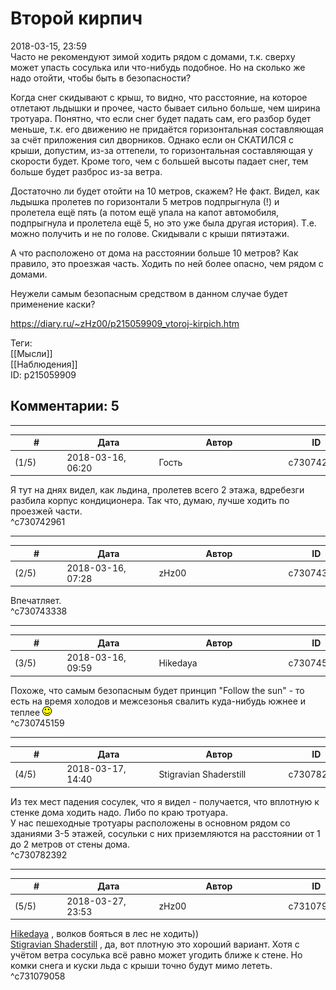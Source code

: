 Второй кирпич
=============

  
2018-03-15, 23:59  
 Часто не рекомендуют зимой ходить рядом с домами, т.к. сверху может упасть сосулька или что-нибудь подобное. Но на сколько же надо отойти, чтобы быть в безопасности?   
   
 Когда снег скидывают с крыш, то видно, что расстояние, на которое отлетают льдышки и прочее, часто бывает сильно больше, чем ширина тротуара. Понятно, что если снег будет падать сам, его разбор будет меньше, т.к. его движению не придаётся горизонтальная составляющая за счёт приложения сил дворников. Однако если он СКАТИЛСЯ с крыши, допустим, из-за оттепели, то горизонтальная составляющая у скорости будет. Кроме того, чем с большей высоты падает снег, тем больше будет разброс из-за ветра.   
   
 Достаточно ли будет отойти на 10 метров, скажем? Не факт. Видел, как льдышка пролетев по горизонтали 5 метров подпрыгнула (!) и пролетела ещё пять (а потом ещё упала на капот автомобиля, подпрыгнула и пролетела ещё 5, но это уже была другая история). Т.е. можно получить и не по голове. Скидывали с крыши пятиэтажи.   
   
 А что расположено от дома на расстоянии больше 10 метров? Как правило, это проезжая часть. Ходить по ней более опасно, чем рядом с домами.   
   
 Неужели самым безопасным средством в данном случае будет применение каски?   
  
<https://diary.ru/~zHz00/p215059909_vtoroj-kirpich.htm>  
  
Теги:  
[[Мысли]]  
[[Наблюдения]]  
ID: p215059909  


Комментарии: 5
--------------

  


---



|         #         |              Дата              |                     Автор                     |           ID           |
| --- | --- | --- | --- |
| (1/5) | 2018-03-16, 06:20 | Гость | c730742961 |

  
 Я тут на днях видел, как льдина, пролетев всего 2 этажа, вдребезги разбила корпус кондиционера. Так что, думаю, лучше ходить по проезжей части.   
 ^c730742961

---



|         #         |              Дата              |                     Автор                     |           ID           |
| --- | --- | --- | --- |
| (2/5) | 2018-03-16, 07:28 | zHz00 | c730743338 |

  
 Впечатляет.   
 ^c730743338

---



|         #         |              Дата              |                     Автор                     |           ID           |
| --- | --- | --- | --- |
| (3/5) | 2018-03-16, 09:59 | Hikedaya | c730745159 |

  
 Похоже, что самым безопасным будет принцип "Follow the sun" - то есть на время холодов и межсезонья свалить куда-нибудь южнее и теплее ![:)](pics/3.gif)   
 ^c730745159

---



|         #         |              Дата              |                     Автор                     |           ID           |
| --- | --- | --- | --- |
| (4/5) | 2018-03-17, 14:40 | Stigravian Shaderstill | c730782392 |

  
 Из тех мест падения сосулек, что я видел - получается, что вплотную к стенке дома ходить надо. Либо по краю тротуара.   
 У нас пешеходные тротуары расположены в основном рядом со зданиями 3-5 этажей, сосульки с них приземляются на расстоянии от 1 до 2 метров от стены дома.   
 ^c730782392

---



|         #         |              Дата              |                     Автор                     |           ID           |
| --- | --- | --- | --- |
| (5/5) | 2018-03-27, 23:53 | zHz00 | c731079058 |

  
  [Hikedaya](http://hikedaya.diary.ru "Записная книжка")  , волков бояться в лес не ходить))   
  [Stigravian Shaderstill](http://stigravian.diary.ru "Science, Death, Rock-n-Roll")  , да, вот плотную это хороший вариант. Хотя с учётом ветра сосулька всё равно может угодить ближе к стене. Но комки снега и куски льда с крыши точно будут мимо лететь.   
 ^c731079058